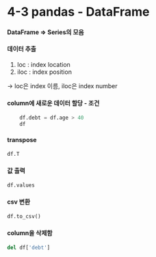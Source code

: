 # 4-3 pandas - DataFrame

#### DataFrame => Series의 모음

#### 데이터 추출
1. loc : index location
2. iloc : index position

-> loc은 index 이름, iloc은 index number

#### column에 새로운 데이터 할당 - 조건
```python
    df.debt = df.age > 40
    df
```

#### transpose
```python
df.T
```

#### 값 출력
```python
df.values
```

#### csv 변환
```python
df.to_csv()
```

#### column을 삭제함
```python
del df['debt']
```
